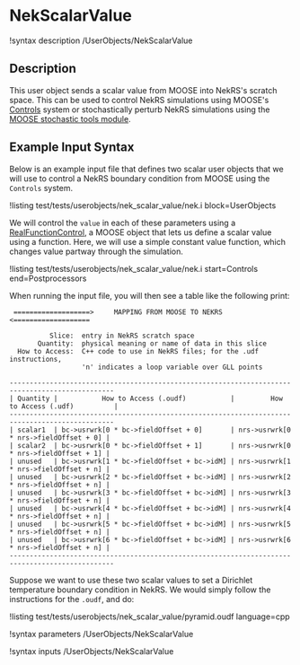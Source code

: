 # NekScalarValue

!syntax description /UserObjects/NekScalarValue

## Description

This user object sends a scalar value from MOOSE into NekRS's scratch space.
This can be used to control NekRS simulations using MOOSE's
[Controls](Controls/index.md) system
or stochastically perturb NekRS simulations using the
[MOOSE stochastic tools module](stochastic_tools/index.md).

## Example Input Syntax

Below is an example input file that defines two scalar user objects that we will use
to control a NekRS boundary condition from MOOSE using the `Controls` system.

!listing test/tests/userobjects/nek_scalar_value/nek.i
  block=UserObjects

We will control the `value` in each of these parameters using a
[RealFunctionControl](RealFunctionControl.md),
a MOOSE object that lets us define a scalar value using a function. Here, we will use a simple
constant value function, which changes value partway through the simulation.

!listing test/tests/userobjects/nek_scalar_value/nek.i
  start=Controls
  end=Postprocessors

When running the input file, you will then see a table like the following print:

```
 ===================>     MAPPING FROM MOOSE TO NEKRS      <===================

          Slice:  entry in NekRS scratch space
       Quantity:  physical meaning or name of data in this slice
  How to Access:  C++ code to use in NekRS files; for the .udf instructions,
                  'n' indicates a loop variable over GLL points

------------------------------------------------------------------------------------------------
| Quantity |           How to Access (.oudf)           |         How to Access (.udf)          |
------------------------------------------------------------------------------------------------
| scalar1  | bc->usrwrk[0 * bc->fieldOffset + 0]       | nrs->usrwrk[0 * nrs->fieldOffset + 0] |
| scalar2  | bc->usrwrk[0 * bc->fieldOffset + 1]       | nrs->usrwrk[0 * nrs->fieldOffset + 1] |
| unused   | bc->usrwrk[1 * bc->fieldOffset + bc->idM] | nrs->usrwrk[1 * nrs->fieldOffset + n] |
| unused   | bc->usrwrk[2 * bc->fieldOffset + bc->idM] | nrs->usrwrk[2 * nrs->fieldOffset + n] |
| unused   | bc->usrwrk[3 * bc->fieldOffset + bc->idM] | nrs->usrwrk[3 * nrs->fieldOffset + n] |
| unused   | bc->usrwrk[4 * bc->fieldOffset + bc->idM] | nrs->usrwrk[4 * nrs->fieldOffset + n] |
| unused   | bc->usrwrk[5 * bc->fieldOffset + bc->idM] | nrs->usrwrk[5 * nrs->fieldOffset + n] |
| unused   | bc->usrwrk[6 * bc->fieldOffset + bc->idM] | nrs->usrwrk[6 * nrs->fieldOffset + n] |
------------------------------------------------------------------------------------------------
```

Suppose we want to use these two scalar values to set a Dirichlet temperature boundary
condition in NekRS. We would simply follow the instructions for the `.oudf`, and do:

!listing test/tests/userobjects/nek_scalar_value/pyramid.oudf language=cpp

!syntax parameters /UserObjects/NekScalarValue

!syntax inputs /UserObjects/NekScalarValue

